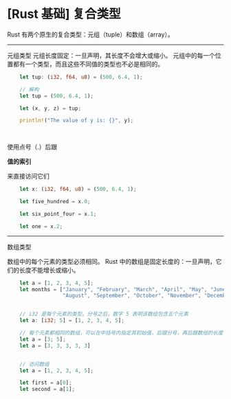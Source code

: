 # [Rust 基础] 复合类型

Rust 有两个原生的复合类型：元组（tuple）和数组（array）。

***

元组类型
元组长度固定：一旦声明，其长度不会增大或缩小。
元组中的每一个位置都有一个类型，而且这些不同值的类型也不必是相同的。

```rust
    let tup: (i32, f64, u8) = (500, 6.4, 1);

    // 解构
    let tup = (500, 6.4, 1);

    let (x, y, z) = tup;

    println!("The value of y is: {}", y);

   

```

使用点号（.）后跟

**值的索引**

来直接访问它们

```rust
    let x: (i32, f64, u8) = (500, 6.4, 1);

    let five_hundred = x.0;

    let six_point_four = x.1;

    let one = x.2;
```

***

数组类型

数组中的每个元素的类型必须相同。
Rust 中的数组是固定长度的：一旦声明，它们的长度不能增长或缩小。

```rust
    let a = [1, 2, 3, 4, 5];
    let months = ["January", "February", "March", "April", "May", "June", "July",
                  "August", "September", "October", "November", "December"];


    // i32 是每个元素的类型。分号之后，数字 5 表明该数组包含五个元素
    let a: [i32; 5] = [1, 2, 3, 4, 5];

    // 每个元素都相同的数组，可以在中括号内指定其初始值，后跟分号，再后跟数组的长度
    let a = [3; 5];
    let a = [3, 3, 3, 3, 3]


    // 访问数组
    let a = [1, 2, 3, 4, 5];

    let first = a[0];
    let second = a[1];
```
